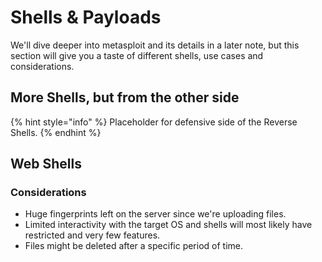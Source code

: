 # Shells & Payloads

We'll dive deeper into metasploit and its details in a later note, but this section will give you a taste of different shells, use cases and considerations.&#x20;

## More Shells, but from the other side

{% hint style="info" %}
Placeholder for defensive side of the Reverse Shells.
{% endhint %}

## Web Shells

### Considerations

* Huge fingerprints left on the server since we're uploading files.
* Limited interactivity with the target OS and shells will most likely have restricted and very few features.
* Files might be deleted after a specific period of time.

